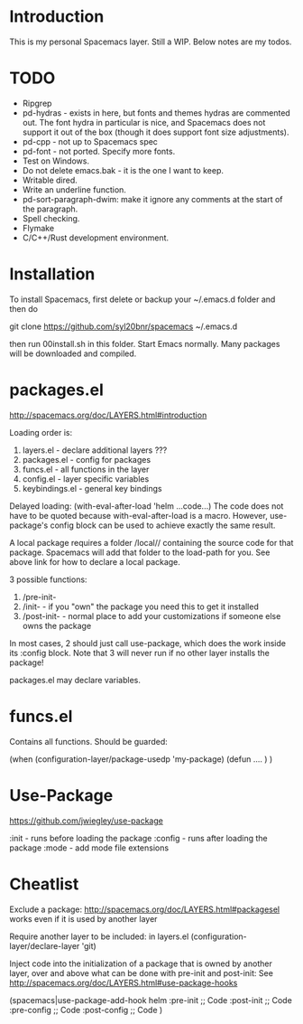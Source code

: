 Introduction
============
This is my personal Spacemacs layer. Still a WIP. Below notes
are my todos.

TODO
====
* Ripgrep
* pd-hydras - exists in here, but fonts and themes hydras are commented out.
  The font hydra in particular is nice, and Spacemacs does not support it
  out of the box (though it does support font size adjustments).
* pd-cpp - not up to Spacemacs spec
* pd-font - not ported. Specify more fonts.
* Test on Windows.
* Do not delete emacs.bak - it is the one I want to keep.
* Writable dired.
* Write an underline function.
* pd-sort-paragraph-dwim: make it ignore any comments at the start of
  the paragraph.
* Spell checking.
* Flymake
* C/C++/Rust development environment.



Installation
============
To install Spacemacs, first delete or backup your ~/.emacs.d folder and then do

  git clone https://github.com/syl20bnr/spacemacs ~/.emacs.d

then run 00install.sh in this folder. Start Emacs normally. Many packages will
be downloaded and compiled.


packages.el
===========
http://spacemacs.org/doc/LAYERS.html#introduction

Loading order is:
  1. layers.el - declare additional layers ???
  2. packages.el - config for packages
  3. funcs.el - all functions in the layer
  4. config.el - layer specific variables
  5. keybindings.el - general key bindings

Delayed loading: (with-eval-after-load 'helm ...code...)
The code does not have to be quoted because with-eval-after-load is a macro.
However, use-package's config block can be used to achieve exactly the same result.

A local package requires a folder <layer>/local/<package>/ containing the source
code for that package. Spacemacs will add that folder to the load-path for you.
See above link for how to declare a local package.

3 possible functions:

  1. <layer>/pre-init-<package>
  2. <layer>/init-<package> - if you "own" the package you need this to get it installed
  3. <layer>/post-init-<package> - normal place to add your customizations if someone else owns the package

In most cases, 2 should just call use-package, which does the work inside its
:config block. Note that 3 will never run if no other layer installs the package!

packages.el may declare variables.


funcs.el
========
Contains all functions. Should be guarded:

(when (configuration-layer/package-usedp 'my-package)
  (defun .... )
)


Use-Package
===========
https://github.com/jwiegley/use-package

:init - runs before loading the package
:config - runs after loading the package
:mode - add mode file extensions


Cheatlist
=========
Exclude a package: http://spacemacs.org/doc/LAYERS.html#packagesel
  works even if it is used by another layer

Require another layer to be included: in layers.el
  (configuration-layer/declare-layer 'git)

Inject code into the initialization of a package that is owned by another layer,
over and above what can be done with pre-init and post-init:
See http://spacemacs.org/doc/LAYERS.html#use-package-hooks

  (spacemacs|use-package-add-hook helm
    :pre-init
    ;; Code
    :post-init
    ;; Code
    :pre-config
    ;; Code
    :post-config
    ;; Code
    )
